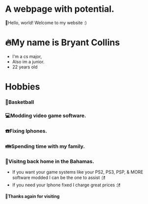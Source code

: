 # A webpage with potential.
👋Hello, world! Welcome to my website :)
# 🔥My name is Bryant Collins
-  I'm a cs major,
-  Also im a junior.
-  22 years old

# Hobbies






### 🏀Basketball
### 💻Modding video game software.
### ☎️Fixing Iphones.
### 👪Spending time with my family.
### 🌴Visitng back home in the Bahamas.
-  If you want your game systems like your PS2, PS3, PSP, & MORE software modded I can be the one to assist :)❗
-  If you need your Iphone fixed I charge great prices :)❗ 



**👋Thanks again for visiting**





